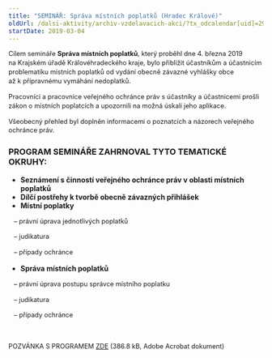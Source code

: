 ```yaml
---
title: "SEMINÁŘ: Správa místních poplatků (Hradec Králové)"
oldUrl: /dalsi-aktivity/archiv-vzdelavacich-akci/?tx_odcalendar[uid]=292&cHash=243b813f8586f3976ae1bec76bf8c842
startDate: 2019-03-04
---
```


<p class="align-blok" style="line-height: 17.92px; font-size: 12.8px;">Cílem semináře <strong>Správa místních poplatků</strong>, který proběhl dne 4. března 2019 na Krajském úřadě Královéhradeckého kraje, bylo přiblížit účastníkům a účastnicím problematiku místních poplatků od vydání obecně závazné vyhlášky obce až k přípravnému vymáhání nedoplatků.</p>
<p class="align-blok" style="line-height: 17.92px; font-size: 12.8px;">Pracovníci a pracovnice veřejného ochránce práv s účastníky a účastnicemi prošli zákon o místních poplatcích a upozornili na možná úskalí jeho aplikace.</p>
<p class="align-blok" style="line-height: 17.92px; font-size: 12.8px;">Všeobecný přehled byl doplněn informacemi o poznatcích a názorech veřejného ochránce práv.</p><h3 class="align-blok">PROGRAM SEMINÁŘE ZAHRNOVAL TYTO TEMATICKÉ OKRUHY:</h3><strong><ul><li><strong>Seznámení s činností veřejného ochránce práv v oblasti místních poplatků</strong></li><li><strong>Dílčí postřehy k tvorbě obecně závazných přihlášek</strong></li><li><strong>Místní poplatky</strong></li></ul></strong>
<p class="align-blok" style="line-height: 17.92px; font-size: 12.8px;">   – právní úprava jednotlivých poplatků</p>
<p class="align-blok" style="line-height: 17.92px; font-size: 12.8px;">   – judikatura</p>
<p class="align-blok" style="line-height: 17.92px; font-size: 12.8px;">   – případy ochránce</p><strong><ul><li><strong>Správa místních poplatků</strong></li></ul></strong>
<p class="align-blok" style="line-height: 17.92px; font-size: 12.8px;">   – právní úprava postupu správce místního poplatku</p>
<p class="align-blok" style="line-height: 17.92px; font-size: 12.8px;">   – judikatura</p>
<p class="align-blok" style="line-height: 17.92px; font-size: 12.8px;">   – případy ochránce</p>
<p class="align-blok" style="line-height: 17.92px; font-size: 12.8px;"> </p>
<p class="align-blok" style="line-height: 17.92px; font-size: 12.8px;"><span style="font-size: 12.8px; text-align: left;">POZVÁNKA S PROGRAMEM <a href="/uploads-import/projekt_ESF/00_2019_VA/SEMINARE/03_04_Sprava_mistnich_poplatku/03_04_Sprava_mistnich_poplatku_POZVANKA.pdf" target="_blank">ZDE</a> (386.8 kB, Adobe Acrobat dokument)</span></p>
